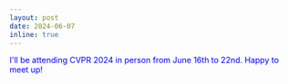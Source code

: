 ```yaml
---
layout: post
date: 2024-06-07
inline: true
---
```

<span style="color: blue;">I'll be attending CVPR 2024 in person from June 16th to 22nd. Happy to meet up!</span>

